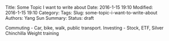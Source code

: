 Title: Some Topic I want to write about
Date: 2016-1-15 19:10
Modified: 2016-1-15 19:10
Category: 
Tags:
Slug: some-topic-i-want-to-write-about
Authors: Yang Sun
Summary:
Status: draft

Commuting - Car, bike, walk, public transport.
Investing - Stock, ETF, Silver
Chinchilla
Weight training
